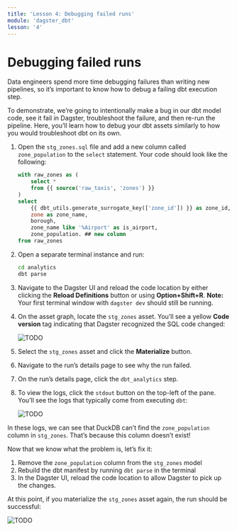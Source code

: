 ```yaml
---
title: 'Lesson 4: Debugging failed runs'
module: 'dagster_dbt'
lesson: '4'
---
```


# Debugging failed runs

Data engineers spend more time debugging failures than writing new pipelines, so it’s important to know how to debug a failing dbt execution step. 

To demonstrate, we’re going to intentionally make a bug in our dbt model code, see it fail in Dagster, troubleshoot the failure, and then re-run the pipeline. Here, you’ll learn how to debug your dbt assets similarly to how you would troubleshoot dbt on its own.

1. Open the `stg_zones.sql` file and add a new column called `zone_population` to the `select` statement. Your code should look like the following:
    
   ```sql
   with raw_zones as (
       select *
       from {{ source('raw_taxis', 'zones') }}
   )
   select
       {{ dbt_utils.generate_surrogate_key(['zone_id']) }} as zone_id,
       zone as zone_name,
       borough,
       zone_name like '%Airport' as is_airport,
       zone_population. ## new column
   from raw_zones
   ```
    
2. Open a separate terminal instance and run:
    
   ```bash
   cd analytics
   dbt parse
   ```
    
3. Navigate to the Dagster UI and reload the code location by either clicking the **Reload Definitions** button or using **Option+Shift+R**. **Note:** Your first terminal window with `dagster dev` should still be running.
4. On the asset graph, locate the `stg_zones` asset. You’ll see a yellow **Code version** tag indicating that Dagster recognized the SQL code changed:
    
    ![TODO]()
    
5. Select the `stg_zones` asset and click the **Materialize** button.
6. Navigate to the run’s details page to see why the run failed.
7. On the run’s details page, click the `dbt_analytics` step. 
8. To view the logs, click the `stdout` button on the top-left of the pane. You’ll see the logs that typically come from executing `dbt`:
    
    ![TODO]()
    
In these logs, we can see that DuckDB can’t find the `zone_population` column in `stg_zones`. That’s because this column doesn’t exist!

Now that we know what the problem is, let’s fix it:

1. Remove the `zone_population` column from the `stg_zones` model
2. Rebuild the dbt manifest by running `dbt parse` in the terminal
3. In the Dagster UI, reload the code location to allow Dagster to pick up the changes.

At this point, if you materialize the  `stg_zones` asset again, the run should be successful:

![TODO]()